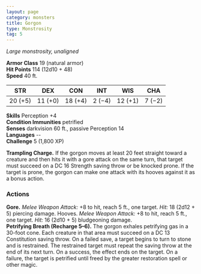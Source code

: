 ```yaml
---
layout: page
category: monsters
title: Gorgon
type: Monstrosity
tag: 5
---
```

_Large monstrosity, unaligned_

**Armor Class** 19 (natural armor)    
**Hit Points** 114 (12d10 + 48)    
**Speed** 40 ft. 

| STR     | DEX     | CON     | INT     | WIS     | CHA     |
|---------|---------|---------|---------|---------|---------|
| 20 (+5) | 11 (+0) | 18 (+4) | 2 (−4)  | 12 (+1) | 7 (−2)  |

**Skills** Perception +4    
**Condition Immunities** petrified    
**Senses** darkvision 60 ft., passive Perception 14    
**Languages** --    
**Challenge** 5 (1,800 XP) 

**Trampling Charge.** If the gorgon moves at least 20 feet straight toward a creature and then hits it with a gore attack on the same turn, that target must succeed on a DC 16 Strength saving throw or be knocked prone. If the target is prone, the gorgon can make one attack with its hooves against it as a bonus action. 

### Actions 
**Gore.** _Melee Weapon Attack:_ +8 to hit, reach 5 ft., one target. _Hit:_ 18 (2d12 + 5) piercing damage. Hooves. _Melee Weapon Attack:_ +8 to hit, reach 5 ft., one target. _Hit:_ 16 (2d10 + 5) bludgeoning damage.    
**Petrifying Breath (Recharge 5–6).** The gorgon exhales petrifying gas in a 30-foot cone. Each creature in that area must succeed on a DC 13 Constitution saving throw. On a failed save, a target begins to turn to stone and is restrained. The restrained target must repeat the saving throw at the end of its next turn. On a success, the effect ends on the target. On a failure, the target is petrified until freed by the greater restoration spell or other magic.